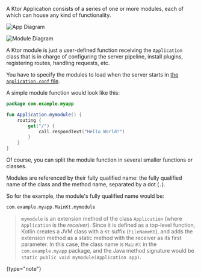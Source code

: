 [//]: # (title: Modules)

<include src="lib.xml" include-id="outdated_warning"/>

A Ktor Application consists of a series of one or more modules, each of which can house any kind of functionality. 

![App Diagram](app-diagram.svg)
 
 
[comment]: <> (Each module consists of....)

![Module Diagram](module-diagram.svg)

A Ktor module is just a user-defined function receiving the `Application` class that is in charge of configuring
the server pipeline, install plugins, registering routes, handling requests, etc.

You have to specify the modules to load when the server starts in [the `application.conf` file](Configurations.xml#hocon-file).

A simple module function would look like this:


```kotlin
package com.example.myapp

fun Application.mymodule() {
    routing {
        get("/") {
            call.respondText("Hello World!")
        }
    }
}
```

Of course, you can split the module function in several smaller functions or classes.

Modules are referenced by their fully qualified name: the fully qualified name of the class and the method name,
separated by a dot (`.`).

So for the example, the module's fully qualified name would be:

```kotlin
com.example.myapp.MainKt.mymodule
```

>`mymodule` is an extension method of the class `Application` (where `Application` is the *receiver*).
>Since it is defined as a top-level function, Kotlin creates a JVM class with a `Kt` suffix (`FileNameKt`),
>and adds the extension method as a static method with the receiver as its first parameter.
>In this case, the class name is `MainKt` in the `com.example.myapp` package, and the Java method signature would be
>`static public void mymodule(Application app)`.
>
{type="note"}

